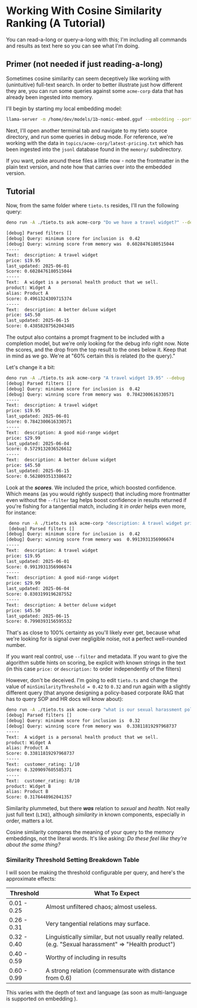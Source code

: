 # Working With Cosine Similarity Ranking (A Tutorial)

You can read-a-long or query-a-long with this; I'm including all commands and
results as text here so you can see what I'm doing.

## Primer (not needed if just reading-a-long)

Sometimes cosine similarity can seem deceptively like working with (unintuitive)
full-text search. In order to better illustrate just how different they are, you
can run some queries against some `acme-corp` data that has already been
ingested into memory.

I'll begin by starting my local embedding model:

```sh
llama-server -m /home/dev/models/1b-nomic-embed.gguf --embedding --port 8080
```

Next, I'll open another terminal tab and navigate to my tieto source directory,
and run some queries in debug mode. For reference, we're working with the data
in `topics/acme-corp/latest-pricing.txt` which has been ingested into the
`jsonl` database found in the `memory/` subdirectory.

If you want, poke around these files a little now - note the frontmatter in the
plain text version, and note how that carries over into the embedded version.

## Tutorial

Now, from the same folder where `tieto.ts` resides, I'll run the following
query:

```sh
deno run -A ./tieto.ts ask acme-corp "Do we have a travel widget?" --debug

[debug] Parsed filters []
[debug] Query: minimum score for inclusion is  0.42
[debug] Query: winning score from memory was  0.6028476180515044
-----
Text:  description: A travel widget
price: $19.95
last_updated: 2025-06-01
Score: 0.6028476180515044
-----
Text:  A widget is a personal health product that we sell.
product: Widget A
alias: Product A
Score: 0.4961324309715374
-----
Text:  description: A better deluxe widget
price: $45.50
last_updated: 2025-06-15
Score: 0.43858287562043485
```

The output also contains a prompt fragment to be included with a completion
model, but we're only looking for the debug info right now. Note the scores, and
the drop from the top result to the ones below it. Keep that in mind as we go.
We're at "60% certain this is related (to the query)."

Let's change it a bit:

```sh
deno run -A ./tieto.ts ask acme-corp "A travel widget 19.95" --debug
[debug] Parsed filters []
[debug] Query: minimum score for inclusion is  0.42
[debug] Query: winning score from memory was  0.7842300616330571
-----
Text:  description: A travel widget
price: $19.95
last_updated: 2025-06-01
Score: 0.7842300616330571
-----
Text:  description: A good mid-range widget
price: $29.99
last_updated: 2025-06-04
Score: 0.5729132036526612
-----
Text:  description: A better deluxe widget
price: $45.50
last_updated: 2025-06-15
Score: 0.5628093513386672
```

Look at the _**scores**_. We included the price, which boosted confidence. Which
means (as you would rightly suspect) that including more frontmatter even
without the `--filter` tag helps boost confidence in results returned if you're
fishing for a tangential match, including it _in order_ helps even more, for
instance:

```sh
 deno run -A ./tieto.ts ask acme-corp "description: A travel widget price: \$19.95 last_updated: 2025\-06\-01" --debug
 [debug] Parsed filters []
[debug] Query: minimum score for inclusion is  0.42
[debug] Query: winning score from memory was  0.9913931356906674
-----
Text:  description: A travel widget
price: $19.95
last_updated: 2025-06-01
Score: 0.9913931356906674
-----
Text:  description: A good mid-range widget
price: $29.99
last_updated: 2025-06-04
Score: 0.8303199196287552
-----
Text:  description: A better deluxe widget
price: $45.50
last_updated: 2025-06-15
Score: 0.7990393156595532
```

That's as close to 100% certainty as you'll likely ever get, because what we're
looking for is signal over negligible noise, not a perfect well-rounded number.

If you want real control, use `--filter` and metadata. If you want to give the
algorithm subtle hints on scoring, be explicit with known strings in the text
(in this case `price:` or `description:` to order independently of the filters)

However, don't be deceived. I'm going to edit `tieto.ts` and change the value of
`minSimilarityThreshold = 0.42` to `0.32` and run again with a slightly
different query (that anyone designing a policy-based corporate RAG that has to
query SOP and HR docs will know about):

```sh
deno run -A ./tieto.ts ask acme-corp "what is our sexual harassment policy?" --debug
[debug] Parsed filters []
[debug] Query: minimum score for inclusion is  0.32
[debug] Query: winning score from memory was  0.33811819297968737
-----
Text:  A widget is a personal health product that we sell.
product: Widget A
alias: Product A
Score: 0.33811819297968737
-----
Text:  customer_rating: 1/10
Score: 0.3209097605585371
-----
Text:  customer_rating: 8/10
product: Widget B
alias: Product B
Score: 0.3176448962041357
```

Similarity plummeted, but there _**was**_ relation to _sexual_ and _health_. Not
really just full text (`LIKE`), although _similarity_ in known components,
especially in order, matters a lot.

Cosine similarity compares the meaning of your query to the memory embeddings, not the literal words. It's like asking: *Do these feel like they're about the same thing?*

### Similarity Threshold Setting Breakdown Table

I will soon be making the threshold configurable per query, and here's the
approximate effects:

| Threshold   | What To Expect                                                                                         |
| ----------- | ------------------------------------------------------------------------------------------------------ |
| 0.01 - 0.25 | Almost unfiltered chaos; almost useless.                                                               |
| 0.26 - 0.31 | Very tangential relations may surface.                                                                 |
| 0.32 - 0.40 | Linguistically similar, but not usually really related. (e.g. "Sexual harassment" => "Health product") |
| 0.40 - 0.59 | Worthy of including in results                                                                         |
| 0.60 - 0.99 | A strong relation (commensurate with distance from 0.6)                                                |

This varies with the depth of text and language (as soon as multi-language is
supported on embedding ).
